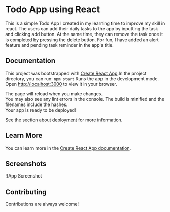 # Todo App using React
This is a simple Todo App I created in my learning time to improve my skill in react. The users can add their daily tasks to the app by inputting the task and clicking add button. At the same time, they can remove the task once it is completed by pressing the delete button. For fun, I have added an alert feature and pending task reminder in the app's title. 

## Documentation

This project was bootstrapped with [Create React App](https://github.com/facebook/create-react-app).In the project directory, you can run:
`npm start`
Runs the app in the development mode.\
Open [http://localhost:3000](http://localhost:3000) to view it in your browser.

The page will reload when you make changes.\
You may also see any lint errors in the console.
The build is minified and the filenames include the hashes.\
Your app is ready to be deployed!

See the section about [deployment](https://facebook.github.io/create-react-app/docs/deployment) for more information.

## Learn More

You can learn more in the [Create React App documentation](https://facebook.github.io/create-react-app/docs/getting-started).

## Screenshots
![App Screenshot

## Contributing

Contributions are always welcome!

